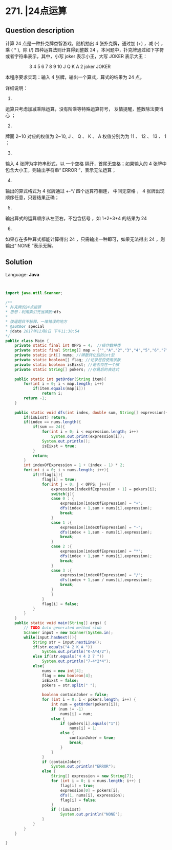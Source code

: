 # 271. |24点运算

## Question description




计算
24
点是一种扑克牌益智游戏，随机抽出
4
张扑克牌，通过加
(+)
，减
(-)
，乘
(
*
), 
除
(/)
四种运算法则计算得到整数
24
，本问题中，扑克牌通过如下字符或者字符串表示，其中，小写
joker
表示小王，大写
JOKER
表示大王：
 


                   3 4 5 6 7 8 9 10 J Q K A 2 joker JOKER


本程序要求实现：输入
4
张牌，输出一个算式，算式的结果为
24
点。
 


详细说明：
 



1.

运算只考虑加减乘除运算，没有阶乘等特殊运算符号，
友情提醒，整数除法要当心
；
 



2.

牌面
2~10
对应的权值为
2~10, J
、
Q
、
K
、
A
权值分别为为
11
、
12
、
13
、
1
；
 



3.

输入
4
张牌为字符串形式，以
一个空格
隔开，首尾无空格；如果输入的
4
张牌中包含大小王，则输出字符串“
ERROR
”，表示无法运算；
 



4.

输出的算式格式为
4
张牌通过
+-*/
四个运算符相连，
中间无空格
，
4
张牌出现顺序任意，只要结果正确；
 



5.

输出算式的运算顺序从左至右，不包含括号
，如
1+2+3*4
的结果为
24



6.

如果存在多种算式都能计算得出
24
，只需输出一种即可，如果无法得出
24
，则输出“
NONE
”表示无解。





## Solution

Language: **Java**

```Java


import java.util.Scanner;
 
/**
* 扑克牌的24点运算
* 思想：利用索引充当牌数+dfs
*
* 傻逼题目不解释，一堆错误的地方
* @author special
* @date 2017年12月8日 下午11:30:54
*/
public class Main {
    private static final int OPPS = 4;  //操作数种类
    private static final String[] map = {"","A","2","3","4","5","6","7","8","9","10","J","Q","K"};
    private static int[] nums; //牌数转化后的int型
    private static boolean[] flag; //记录是否使用该数
    private static boolean isEixst; //是否存在一个解
    private static String[] pokers; //存最后的表达式
 
    public static int getOrder(String item){
        for(int i = 0; i < map.length; i++)
            if(item.equals(map[i]))
                return i;
        return -1;
    }
 
    public static void dfs(int index, double sum, String[] expression){
        if(isEixst) return;
        if(index == nums.length){
            if(sum == 24){
                for(int i = 0; i < expression.length; i++)
                    System.out.print(expression[i]);
                System.out.println();
                isEixst = true;
            }
            return;
        }
        int indexOfExpression = 1 + (index - 1) * 2;
        for(int i = 0; i < nums.length; i++){
            if(!flag[i]){
                flag[i] = true;
                for(int j = 0; j < OPPS; j++){
                    expression[indexOfExpression + 1] = pokers[i];
                    switch(j){
                    case 0 : {
                        expression[indexOfExpression] = "+";
                        dfs(index + 1,sum + nums[i],expression);
                        break;
                    }
                    case 1 :{
                        expression[indexOfExpression] = "-";
                        dfs(index + 1,sum - nums[i],expression);
                        break;
                    }
                    case 2 :{
                        expression[indexOfExpression] = "*";
                        dfs(index + 1,sum * nums[i],expression);
                        break;
                    }
                    case 3 :{
                        expression[indexOfExpression] = "/";
                        dfs(index + 1,sum / nums[i],expression);
                        break;
                    }
                    }
                }
                flag[i] = false;
            }
        }
    }
    public static void main(String[] args) {
        // TODO Auto-generated method stub
        Scanner input = new Scanner(System.in);
        while(input.hasNext()){
            String str = input.nextLine();
            if(str.equals("4 2 K A "))
                System.out.println("K-A*4/2");
            else if(str.equals("4 4 2 7 "))
                System.out.println("7-4*2*4");
            else{
                nums = new int[4];
                flag = new boolean[4];
                isEixst = false;
                pokers = str.split(" ");
 
                boolean containJoker = false;
                for (int i = 0; i < pokers.length; i++) {
                    int num = getOrder(pokers[i]);
                    if (num != -1)
                        nums[i] = num;
                    else {
                        if (pokers[i].equals("1"))
                            nums[i] = 1;
                        else {
                            containJoker = true;
                            break;
                        }
                    }
                }
                if (containJoker)
                    System.out.println("ERROR");
                else {
                    String[] expression = new String[7];
                    for (int i = 0; i < nums.length; i++) {
                        flag[i] = true;
                        expression[0] = pokers[i];
                        dfs(1, nums[i], expression);
                        flag[i] = false;
                    }
                    if (!isEixst)
                        System.out.println("NONE");
                }
            }
        }
    }
 
}
```



